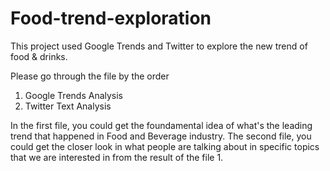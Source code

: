 # Food-trend-exploration
This project used Google Trends and Twitter to explore the new trend of food &amp; drinks.

Please go through the file by the order 
1. Google Trends Analysis
2. Twitter Text Analysis

In the first file, you could get the foundamental idea of what's the leading trend that happened in Food and Beverage industry.
The second file, you could get the closer look in what people are talking about in specific topics that we are interested in from the result of the file 1.
